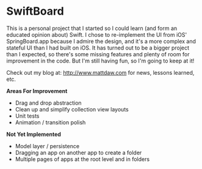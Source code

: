 SwiftBoard
==========

This is a personal project that I started so I could learn (and form an educated opinion about) Swift. I chose to re-implement the UI from iOS' SpringBoard.app because I admire the design, and it's a more complex and stateful UI than I had built on iOS. It has turned out to be a bigger project than I expected, so there's some missing features and plenty of room for improvement in the code. But I'm still having fun, so I'm going to keep at it!

Check out my blog at: http://www.mattdaw.com for news, lessons learned, etc.

**Areas For Improvement**

- Drag and drop abstraction
- Clean up and simplify collection view layouts
- Unit tests
- Animation / transition polish

**Not Yet Implemented**

- Model layer / persistence
- Dragging an app on another app to create a folder
- Multiple pages of apps at the root level and in folders
